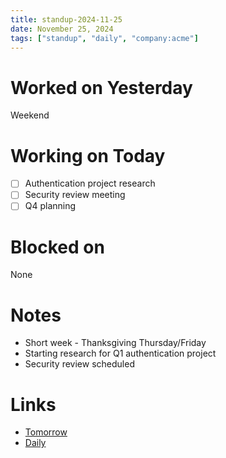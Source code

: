 ```yaml
---
title: standup-2024-11-25
date: November 25, 2024
tags: ["standup", "daily", "company:acme"]
---
```


# Worked on Yesterday

Weekend

# Working on Today

* [ ] Authentication project research
* [ ] Security review meeting
* [ ] Q4 planning

# Blocked on

None

# Notes

* Short week - Thanksgiving Thursday/Friday
* Starting research for Q1 authentication project
* Security review scheduled

# Links

* [Tomorrow](2024-11-26)
* [Daily](../journal/2024-11-25)
